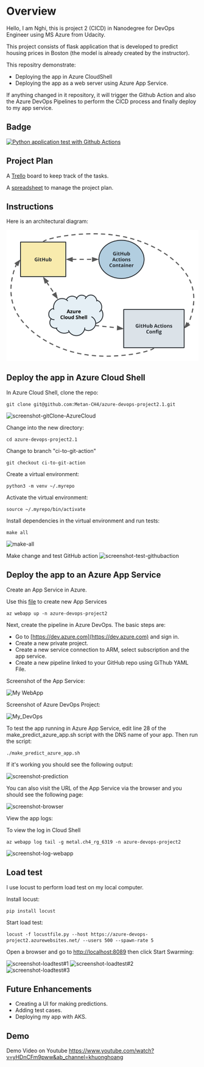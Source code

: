 # Overview

Hello, I am Nghi, this is project 2 (CICD) in Nanodegree for DevOps Engineer using MS Azure from Udacity.

This project consists of flask application that is developed to predict housing prices in Boston (the model is already created by the instructor). 

This repositry demonstrate:
- Deploying the app in Azure CloudShell
- Deploying the app as a web server using Azure App Service.

If anything changed in it repository,  it will trigger the Github Action and also the Azure DevOps Pipelines to perform the CICD process and finally deploy to my app service.

## Badge

[![Python application test with Github Actions](https://github.com/Metan-CH4/azure-devops-project2.1/actions/workflows/pythonapp.yml/badge.svg)](https://github.com/Metan-CH4/azure-devops-project2.1/actions/workflows/pythonapp.yml)

## Project Plan

A [Trello](https://trello.com/b/3YsyayTe/build-cicd-pipeline-for-azure-devops) board to keep track of the tasks.

A [spreadsheet](project-schedule-h.xlsx) to manage the project plan.

## Instructions

Here is an architectural diagram:

![diagram](https://github.com/phkhuong2/azure-devops-project2.1/blob/main/screenshots/diagram.png)

## Deploy the app in Azure Cloud Shell

In Azure Cloud Shell, clone the repo:
```
git clone git@github.com:Metan-CH4/azure-devops-project2.1.git
```
![screenshot-gitClone-AzureCloud](https://github.com/Metan-CH4/azure-devops-project2.1/blob/main/evidences/00%20-%20Clone.jpg?raw=true)


Change into the new directory:
```
cd azure-devops-project2.1
```

Change to branch "ci-to-git-action"

```
git checkout ci-to-git-action
```

Create a virtual environment:
```
python3 -m venv ~/.myrepo
```

Activate the virtual environment:
```
source ~/.myrepo/bin/activate
```

Install dependencies in the virtual environment and run tests:
```
make all
```
![make-all](https://github.com/Metan-CH4/azure-devops-project2.1/blob/main/evidences/02%20-%20Run%20make%20all%20from%20Local.png?raw=true)

Make change and test GitHub action
![screenshot-test-githubaction](https://github.com/Metan-CH4/azure-devops-project2.1/blob/main/evidences/03%20-%20Test%20GitHub%20Action.png?raw=true)

## Deploy the app to an Azure App Service

Create an App Service in Azure. 

Use this [file](https://github.com/Metan-CH4/azure-devops-project2.1/blob/main/commands.sh) to create new App Services

```
az webapp up -n azure-devops-project2
```

Next, create the pipeline in Azure DevOps. The basic steps are:

- Go to [https://dev.azure.com](https://dev.azure.com) and sign in.
- Create a new private project.
- Create a new service connection to ARM, select subscription and the app service.
- Create a new pipeline linked to your GitHub repo using GiThub YAML File.

Screenshot of the App Service:

![My WebApp](https://github.com/Metan-CH4/azure-devops-project2.1/blob/main/evidences/04%20-%20Azure%20Web%20App.png?raw=true)

Screenshot of Azure DevOps Project:

![My_DevOps](https://github.com/Metan-CH4/azure-devops-project2.1/blob/main/evidences/05%20-%20My%20DevOps%20.png?raw=true)

To test the app running in Azure App Service, edit line 28 of the make_predict_azure_app.sh script with the DNS name of your app. Then run the script:
```
./make_predict_azure_app.sh 
```

If it's working you should see the following output:

![screenshot-prediction](https://github.com/Metan-CH4/azure-devops-project2.1/blob/main/evidences/06%20-%20make%20prediction.jpg?raw=true)

You can also visit the URL of the App Service via the browser and you should see the following page:

![screenshot-browser](https://github.com/Metan-CH4/azure-devops-project2.1/blob/main/evidences/07%20-%20Test.png?raw=true)

View the app logs:

To view the log in Cloud Shell
```
az webapp log tail -g metal.ch4_rg_6319 -n azure-devops-project2
```
![screenshot-log-webapp](https://github.com/Metan-CH4/azure-devops-project2.1/blob/main/evidences/08%20-%20Log.png?raw=true)


> 

## Load test

I use locust to perform load test on my local computer. 

Install locust:
```
pip install locust
```

Start load test:
```
locust -f locustfile.py --host https://azure-devops-project2.azurewebsites.net/ --users 500 --spawn-rate 5 
```
Open a browser and go to [http://localhost:8089](http://localhost:8089) then click Start Swarming:

![screenshot-loadtest#1](https://github.com/Metan-CH4/azure-devops-project2.1/blob/main/evidences/09%20-%20Load%20test%20%231.png?raw=true)
![screenshot-loadtest#2](https://github.com/Metan-CH4/azure-devops-project2.1/blob/main/evidences/10%20-%20Load%20test%20%232.png?raw=true)
![screenshot-loadtest#3](https://github.com/Metan-CH4/azure-devops-project2.1/blob/main/evidences/11%20-%20Load%20test%20%233.png?raw=true)

## Future Enhancements
- Creating a UI for making predictions.
- Adding test cases.
- Deploying my app with AKS.

## Demo 
Demo Video on Youtube 
https://www.youtube.com/watch?v=yHDnCFm9pww&ab_channel=khuonghoang
